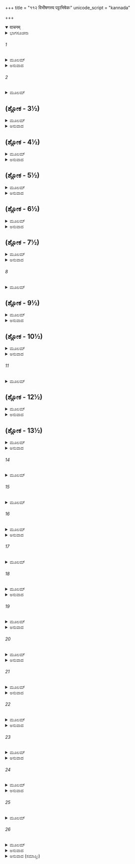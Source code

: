 +++
title = "११२ विभीषणस्य पट्टाभिषेकः"
unicode_script = "kannada"

+++
<details open><summary>वाचनम्</summary>

<div class="audioEmbed"  caption="श्रीराम-हरिसीताराममूर्ति-घनपाठिभ्यां वचनम्" src="https://archive.org/download/Ramayana-recitation-Sriram-harisItArAmamUrti-Ghanapaati-v2/Kanda_6/Kanda_6_YK-112-Vibhishana_s_installation__0.mp3"></div>
</details>



<details><summary>ಭಾಗಸೂಚನಾ</summary>

ವಿಭೀಷಣನ ರಾಜ್ಯಾಭಿಷೇಕ, ಹನುಮಂತನ ಮೂಲಕ ಸೀತಾದೇವಿಗೆ ಸಂದೇಶ
</details>

###### 1


<details><summary>ಮೂಲಮ್</summary>

ತೇ ರಾವಣ ವಧಂ ದೃಷ್ಟ್ವಾದೇವಗಂಧರ್ವ ದಾನವಾಃ ।  
ಜಗ್ಮುಃ ಸ್ವೈಃ ಸ್ವೈರ್ವಿಮಾನೈಸ್ತೇ ಕಥಯಂತಃ ಶುಭಾಃ ಕಥಾಃ ॥
</details>

<details><summary>ಅನುವಾದ</summary>

ದೇವ, ಗಂಧರ್ವ, ದಾನವರು ಶ್ರೀರಾಮನಿಂದ ರಾವಣನ ವಧೆಯಾದುದನ್ನು ನೋಡಿ, ಅದರ ಮಂಗಳಕರ ಕಥೆಗಳನ್ನು ಹೇಳಿಕೊಳ್ಳುತ್ತಾ ತಮ್ಮ ತಮ್ಮ ಸ್ಥಾನಗಳಿಗೆ ತೆರಳಿದರು.॥1॥
</details>

###### 2


<details><summary>ಮೂಲಮ್</summary>

ರಾವಣಸ್ಯ ವಧಂ ಘೋರಂ ರಾಘವಸ್ಯ ಪರಾಕ್ರಮಮ್ ।  
ಸುಯುದ್ಧಂ ವಾನರಾಣಾಂ ಚ ಸುಗ್ರೀವಸ್ಯ ಚ ಮಂತ್ರಿತಮ್ ॥
</details>

## (ಶ್ಲೋಕ - 3½)


<details><summary>ಮೂಲಮ್</summary>

ಅನುರಾಗಂ ಚ ವೀರ್ಯಂ ಚ ಮಾರುತೇ ರ್ಲಕ್ಷ್ಮಣಸ್ಯ ಚ ।  
ಪತಿವ್ರತಾತ್ವಂ ಸೀತಾಯಾ ಹನೂಮತಿ  ಪರಾಕ್ರಮಮ್ ॥  
ಕಥಯಂತೋ ಮಹಾಭಾಗಾ ಜಗ್ಮುರ್ಹೃಷ್ಟಾ ಯಥಾಗತಮ್ ।
</details>

<details><summary>ಅನುವಾದ</summary>

ರಾವಣನ ಭಯಂಕರ ವಧೆ, ಶ್ರೀರಾಮನ ಪರಾಕ್ರಮ, ವಾನರರ ಉತ್ತಮಯುದ್ಧ, ಸುಗ್ರೀವನ ಮಂತ್ರಾಲೋಚನೆ, ಶ್ರೀರಾಮನ ಕುರಿತು ಲಕ್ಷ್ಮಣ-ಹನುಮಂತರ ಭಕ್ತಿ, ಅವರಿಬ್ಬರ ಪರಾಕ್ರಮ, ಸೀತೆಯ ಪಾತಿವ್ರತ್ಯ, ಹನುಮಂತನ ಪುರುಷಾರ್ಥದ ಮಾತುಗಳನ್ನು ಹೇಳಿಕೊಳ್ಳುತ್ತಾ ಆ ಮಹಾ ಭಾಗ ದೇವತೆಗಳೇ ಮೊದಲಾದವರು ಸಂತೋಷಗೊಂಡು ಹೊರಟುಹೋದರು.॥2-3॥
</details>

## (ಶ್ಲೋಕ - 4½)


<details><summary>ಮೂಲಮ್</summary>

ರಾಘವಸ್ತು ರಥಂ ದಿವ್ಯಮಿಂದ್ರದತ್ತಂ ಶಿಖಿಪ್ರಭಮ್ ॥  
ಅನುಜ್ಞಾಪ್ಯ ಮಹಾಬಾಹುರ್ಮಾತಲಿಂ ಪ್ರತ್ಯಪೂಜಯತ್ ।
</details>

<details><summary>ಅನುವಾದ</summary>

ಬಳಿಕ ಮಹಾಬಾಹು ಭಗವಾನ್ ಶ್ರೀರಾಮನು ಇಂದ್ರನು ಕಳಿಸಿದ ಅಗ್ನಿಯಂತೆ ದೇದೀಪ್ಯಮಾನವಾದ ದಿವ್ಯರಥವನ್ನು ಕೊಂಡು ಹೋಗಲು ಹೇಳಿ, ಮಾತಲಿಯನ್ನು ಬಹಳವಾಗಿ ಸಮ್ಮಾನಿಸಿದನು.॥4॥
</details>

## (ಶ್ಲೋಕ - 5½)


<details><summary>ಮೂಲಮ್</summary>

ರಾಘವೇಣ್ಯಾಭ್ಯನುಜ್ಞಾತೋ ಮಾತಲಿಃ ಶಕ್ರಸಾರಥಿಃ ॥  
ದಿವ್ಯಂ ತಂ ರಥಮಾಸ್ಥಾಯ ದಿವಮೇವೋತ್ಪತಾತ ಹ ।
</details>

<details><summary>ಅನುವಾದ</summary>

ಆಗ ಇಂದ್ರಸಾರಥಿ ಮಾತಲಿಯು ಶ್ರೀರಾಮ ಚಂದ್ರನ ಅಪ್ಪಣೆಯಂತೆ ಆ ದಿವ್ಯರಥದಲ್ಲಿ ಕುಳಿತು ದೇವಲೋಕಕ್ಕೆ ತೆರಳಿದನು.॥5॥
</details>

## (ಶ್ಲೋಕ - 6½)


<details><summary>ಮೂಲಮ್</summary>

ತಸ್ಮಿಂಸ್ತು ದಿವಮಾರೂಢೇ ಸರಥೇ ರಥಿನಾಂ ವರಃ ॥  
ರಾಘವಃ ಪರಮಪ್ರೀತಃ ಸುಗ್ರೀವಂ ಪರಿಷಸ್ವಜೇ ।
</details>

<details><summary>ಅನುವಾದ</summary>

ರಥಸಹಿತ ಮಾತಲಿಯು ದೇವ ಲೋಕಕ್ಕೆ ತೆರಳಿದ ಬಳಿಕ ರಥಿಗಳಲ್ಲಿ ಶ್ರೇಷ್ಠ ಶ್ರೀರಾಮನು ಬಹಳ ಸಂತೋಷದಿಂದ ಸುಗ್ರೀವನನ್ನು ಬಿಗಿದಪ್ಪಿಕೊಂಡನು.॥6॥
</details>

## (ಶ್ಲೋಕ - 7½)


<details><summary>ಮೂಲಮ್</summary>

ಪರಿಷ್ವಜ್ಯ ಚ ಸುಗ್ರೀವಂ ಲಕ್ಷ್ಮಣೇನಾಭಿವಾದಿತಃ ॥  
ಪೂಜ್ಯಮಾನೋ ಹರಿಗಣೈರಾಜಗಾಮ ಬಲಾಲಯಮ್ ।
</details>

<details><summary>ಅನುವಾದ</summary>

ಸುಗ್ರೀವನನ್ನು ಆಲಿಂಗಿಸಿಕೊಂಡ ಬಳಿಕ ಅವನು ಲಕ್ಷ್ಮಣನ ಕಡೆಗೆ ನೋಡಿದಾಗ ಲಕ್ಷ್ಮಣನು ಶ್ರೀರಾಮನ ಚರಣಗಳಲ್ಲಿ ವಂದಿಸಿದನು. ಮತ್ತೆ ವಾನರ ಸೈನಿಕರಿಂದ ಸಮ್ಮಾನಿತರಾಗಿ ಶಿಬಿರಕ್ಕೆ ಮರಳಿದನು.॥7॥
</details>

###### 8


<details><summary>ಮೂಲಮ್</summary>

ಅಥೋವಾಚ ಸ ಕಾಕುತ್ಸ್ಥಃ ಸಮೀಪ ಪರಿವರ್ತಿನಮ್ ॥
</details>

## (ಶ್ಲೋಕ - 9½)


<details><summary>ಮೂಲಮ್</summary>

ಸೌಮಿತ್ರಿಂ ಸತ್ತ್ವಸಂಪನ್ನಂ ಲಕ್ಷ್ಮಣಂ ದೀಪ್ತತೇಜಸಮ್ ।  
ವಿಭೀಷಣಮಿಮಂ ಸೌಮ್ಯ ಲಂಕಾಯಾಮಭಿಷೇಚಯ ॥  
ಅನುರಕ್ತಂ ಚ ಭಕ್ತಂ ಚ ತಥಾ ಪೂರ್ವೋಪಕಾರಿಣಮ್ ।
</details>

<details><summary>ಅನುವಾದ</summary>

ಅಲ್ಲಿಗೆ ಬಂದು ಶ್ರೀರಾಮನು ತನ್ನ ಬಳಿಯಲ್ಲಿ ನಿಂತಿರುವ ಬಲ ಮತ್ತು ಉದ್ದೀಪ್ತತೇಜದಿಂದ ಸಂಪನ್ನನಾದ ಸುಮಿತ್ರಾಕುಮಾರನಲ್ಲಿ ಸೌಮ್ಯನೇ! ಈಗ ನೀನು ಲಂಕೆಗೆ ಹೋಗಿ ವಿಭೀಷಣನ ಪಟ್ಟಾಭಿಷೇಕ ಮಾಡು; ಏಕೆಂದರೆ ಇವನು ನನ್ನ ಪ್ರಿಯನೂ, ಭಕ್ತನೂ, ಉಪಕಾರ ಮಾಡಿದವನೂ ಆಗಿದ್ದಾನೆ.॥8-9॥
</details>

## (ಶ್ಲೋಕ - 10½)


<details><summary>ಮೂಲಮ್</summary>

ಏಷ ಮೇ ಪರಮಃ ಕಾಮೋ ಯದೀಮಂ ರಾವಣಾನುಜಮ್ ॥  
ಲಂಕಾಯಾಂ ಸೌಮ್ಯ ಪಶ್ಯೇಯಮಭಿಷಿಕ್ತಂ ವಿಭೀಷಣಮ್ ।
</details>

<details><summary>ಅನುವಾದ</summary>

ಸೌಮ್ಯ! ರಾವಣನ ತಮ್ಮನಾದ ವಿಭೀಷಮನು ಲಂಕೆಯ ರಾಜ್ಯಕ್ಕೆ ಅಭಿಷಿಕ್ತನಾಗಿರುವುದನ್ನು ನಾನು ನೋಡಲು ಇಚ್ಛಿಸುತ್ತೇನೆ.॥10॥
</details>

###### 11


<details><summary>ಮೂಲಮ್</summary>

ಏವಮುಕ್ತಸ್ತು  ಸೌಮಿತ್ರೀ ರಾಘವೇಣ ಮಹಾತ್ಮನಾ ॥
</details>

## (ಶ್ಲೋಕ - 12½)


<details><summary>ಮೂಲಮ್</summary>

ತಥೇತ್ಯುಕ್ತ್ವಾ ಸುಸಂಹೃಷ್ಟಃ ಸೌವರ್ಣಂ ಘಟಮಾದದೇ ।  
ತಂ ಘಟಂ ವಾನರೇಂದ್ರಾಣಾಂ ಹಸ್ತೇ ದತ್ತ್ವಾ ಮನೋಜವಾನ್ ॥  
ವ್ಯಾದಿದೇಶ  ಮಹಾಸತ್ತ್ವಾನ್ ಸಮುದ್ರಸಲಿಲಂ ತದಾ ।
</details>

<details><summary>ಅನುವಾದ</summary>

ಮಹಾತ್ಮಾ ಶ್ರೀರಘುನಾಥನು ಹೀಗೆ ಹೇಳಿದಾಗ ಲಕ್ಷ್ಮಣನಿಗೆ ಬಹಳ ಸಂತೋಷವಾಗಿ, ‘ಹಾಗೆಯೇ ಆಗಲಿ’ ಎಂದು ಹೇಳಿ ಸ್ವರ್ಣ ಕಲಶವನ್ನು ವಾನರ ಸೇನಾಪತಿಗಳಿಗೆ ಕೊಟ್ಟು, ಆ ಮಹಾಶಕ್ತಿಶಾಲಿ, ಮನೋವೇಗವುಳ್ಳ ವಾನರರಿಗೆ ಸಮುದ್ರದ ನೀರನ್ನು ತರಲು ಹೇಳಿದನು.॥11-12॥
</details>

## (ಶ್ಲೋಕ - 13½)


<details><summary>ಮೂಲಮ್</summary>

ಅತಿಶೀಘ್ರಂ ತತೋ ಗತ್ವಾ ವಾನರಾಸ್ತೇ ಮನೋಜವಾಃ ॥  
ಆಗತಾಸ್ತುಜಲಂ ಗೃಹ್ಯ ಸಮುದ್ರಾದ್ ವಾನರೋತ್ತಮಾಃ ।
</details>

<details><summary>ಅನುವಾದ</summary>

ಆ ಮನೋವೇಗೀ ಶ್ರೇಷ್ಠವಾನರರು ಕೂಡಲೇ ಹೋಗಿ ಸಮುದ್ರದ ನೀರನ್ನು ಎತ್ತಿಕೊಂಡು ಬಂದರು.॥13॥
</details>

###### 14


<details><summary>ಮೂಲಮ್</summary>

ತತಸ್ತ್ವೇಕಂ ಘಟಂ ಗೃಹ್ಯ ಸಂಸ್ಥಾಪ್ಯ ಪರಮಾಸನೇ ॥
</details>

###### 15


<details><summary>ಮೂಲಮ್</summary>

ಘಟೇನ ತೇನ ಸೌಮಿತ್ರಿರಭ್ಯಷಿಂಚದ್ ವಿಭೀಷಣಮ್ ।  
ಲಂಕಾಯಾಂ ರಕ್ಷಸಾಂ ಮಧ್ಯೇ ರಾಜಾನಂ ರಾಮಶಾಸನಾತ್ ॥
</details>

###### 16


<details><summary>ಮೂಲಮ್</summary>

ವಿಧಿನಾ ಮಂತ್ರದೃಷ್ಟೇನ  ಸುಹೃದ್ಗಣ ಸಮಾವೃತಮ್ ।  
ಅಭ್ಯಷಿಂಚಂ ಸ್ತದಾ ಸರ್ವೇ ರಾಕ್ಷಸಾ ವಾನರಾಸ್ತಥಾ ॥
</details>

<details><summary>ಅನುವಾದ</summary>

ಅನಂತರ ಲಕ್ಷ್ಮಣನು ಒಂದು ಕಲಶವನ್ನು ಉತ್ತಮ ಆಸನದಲ್ಲಿ ಸ್ಥಾಪಿಸಿ, ಆ ಕಲಶದ ನೀರಿನಿಂದ ವೇದೋಕ್ತ ವಿಧಾನದಿಂದ ಲಂಕೆಯ ಸಿಂಹಾಸನದ ಮೇಲೆ ವಿಭೀಷಣನ ರಾಜ್ಯಾಭಿಷೇಕ ಮಾಡಿದನು. ಆಗ ರಾಕ್ಷಸರಿಂದ ಪರಿವೃತನಾಗಿ ವಿಭೀಷಣನು ರಾಜಸಿಂಹಾಸನದಲ್ಲಿ ವಿರಾಜಿಸುತ್ತಿದ್ದನು. ಲಕ್ಷ್ಮಣನ ಬಳಿಕ ಎಲ್ಲ ರಾಕ್ಷಸರು ಮತ್ತು ವಾನರರೂ ಅವನ ಅಭಿಷೇಕ ಮಾಡಿದರು.॥14-16॥
</details>

###### 17


<details><summary>ಮೂಲಮ್</summary>

ಪ್ರಹರ್ಷಮತುಲಂ ಗತ್ವಾ ತುಷ್ಟುವೂ ರಾಮಮೇವ ಹಿ ।  
ತಸ್ಯಾಮಾತ್ಯಾ ಜಹೃಷಿರೇ ಭಕ್ತಾ ಯೇ ಚಾಸ್ಯ ರಾಕ್ಷಸಾಃ ॥
</details>

###### 18


<details><summary>ಮೂಲಮ್</summary>

ದೃಷ್ಟ್ವಾಭಿಷಿಕ್ತಂ ಲಂಕಾಯಾಂ ರಾಕ್ಷಸೇಂದ್ರಂ ವಿಭೀಷಣಮ್ ।  
ರಾಘವಃ ಪರಮಾಂ ಪ್ರೀತಿಂ ಜಗಾಮ ಸಹಲಕ್ಷ್ಮಣಃ ॥
</details>

<details><summary>ಅನುವಾದ</summary>

ಅವನು ಅತ್ಯಂತ ಸಂತೋಷ ಗೊಂಡು ಶ್ರೀರಾಮನನ್ನೇ ಸ್ತುತಿಸತೊಡಗಿದನು. ರಾಕ್ಷಸೇಂದ್ರ ವಿಭೀಷಣನನ್ನು ಲಂಕೆಯ ರಾಜ್ಯದಲ್ಲಿ ಅಭಿಷಿಕ್ತನಾದುದನ್ನು ನೋಡಿ ಅವನ ಮಂತ್ರಿಗಳು ಹಾಗೂ ಪ್ರೇಮಿ ರಾಕ್ಷಸರು ಬಹಳ ಸಂತೋಷಗೊಂಡರು. ಜೊತೆಗೆ ಲಕ್ಷ್ಮಣ ಸಹಿತ ಶ್ರೀರಾಮನಿಗೂ ಬಹಳ ಸಂತೋಷವಾಯಿತು.॥17-18॥
</details>

###### 19


<details><summary>ಮೂಲಮ್</summary>

ಸ ತದ್ರಾಜ್ಯಂ ಮಹತ್ಪ್ರಾಪ್ಯ ರಾಮದತ್ತಂ ವಿಭೀಷಣಃ ।  
ಸಾಂತ್ವಯಿತ್ವಾ ಪ್ರಕೃತಯಸ್ತತೋ ರಾಮಮುಪಾಗಮತ್ ॥
</details>

<details><summary>ಅನುವಾದ</summary>

ಶ್ರೀರಾಮಚಂದ್ರನು ಕರುಣಿಸಿದ ಆ ವಿಶಾಲ ರಾಜ್ಯವನ್ನು ಪಡೆದು ವಿಭೀಷಣನು ತನ್ನ ಪ್ರಜೆಗೆ ಸಾಂತ್ವನ ನೀಡಿ ಶ್ರೀರಾಮನ ಬಳಿಗೆ ಬಂದನು.॥19॥
</details>

###### 20


<details><summary>ಮೂಲಮ್</summary>

ದಧ್ಯಕ್ಷತಾನ್ಮೋದಕಾಂಶ್ಚ ಲಾಜಾಃ ಸುಮನಸಸ್ತಥಾ ।  
ಆಜಹ್ರುರಥ ಸಂಹೃಷ್ಟಾಃ ಪೌರಾಸ್ತಸ್ಮೈ ನಿಶಾಚರಾಃ ॥
</details>

<details><summary>ಅನುವಾದ</summary>

ಆಗ ಹರ್ಷಗೊಂಡ ನಗರ ನಿವಾಸೀ ನಿಶಾಚರರು ವಿಭೀಷಣನಿಗೆ ಅರ್ಪಿಸಲು ಮೊಸರು, ಅಕ್ಷತೆ, ಮಿಠಾಯಿ, ಅರಳು, ಹೂವು ತೆಗೆದುಕೊಂಡು ಬಂದರು.॥20॥
</details>

###### 21


<details><summary>ಮೂಲಮ್</summary>

ಸ ತಾನ್ಗೃಹೀತ್ವಾ ದುರ್ಧರ್ಷೋ ರಾಘವಾಯ ನ್ಯವೇದಯತ್ ।  
ಮಾಂಗಲ್ಯಂ ಮಂಗಲಂ ಸರ್ವಂ ಲಕ್ಷ್ಮಣಾಯ ಚ ವೀರ್ಯವಾನ್ ॥
</details>

<details><summary>ಅನುವಾದ</summary>

ದುರ್ಧರ್ಷ ಪರಾಕ್ರಮಿ ವಿಭೀಷಣನು ಅವೆಲ್ಲ ಮಾಂಗಲಿಕ ವಸ್ತುಗಳನ್ನು ತೆಗೆದುಕೊಂಡು ಶ್ರೀರಾಮಲಕ್ಷ್ಮಣರಿಗೆ ಅರ್ಪಿಸಿದನು.॥21॥
</details>

###### 22


<details><summary>ಮೂಲಮ್</summary>

ಕೃತಕಾರ್ಯಂ ಸಮೃದ್ಧಾರ್ಥಂ ದೃಷ್ಟ್ವಾ ರಾಮೋ ವಿಭೀಷಣಮ್ ।  
ಪ್ರತಿಜಗ್ರಾಹ ತತ್ಸರ್ವಂ ತಸ್ಯೈವ ಪ್ರಿಯಕಾಮ್ಯಯಾ ॥
</details>

<details><summary>ಅನುವಾದ</summary>

ಶ್ರೀರಘುನಾಥನು ವಿಭೀಷಣನನ್ನು ಕೃತಕೃತ್ಯ ಮತ್ತು ಸಫಲ ಮನೋರಥನಾದುದನ್ನು ನೋಡಿ, ಅವನ ಸಂತೋಷಕ್ಕಾಗಿ ಆ ಎಲ್ಲ ಮಾಂಗಲಿಕ ವಸ್ತುಗಳನ್ನು ಸ್ವೀಕರಿಸಿದನು.॥22॥
</details>

###### 23


<details><summary>ಮೂಲಮ್</summary>

ತತಃ ಶೈಲೋಪಮಂ ವೀರಂ ಪ್ರಾಂಜಲಿಂ ಪ್ರಣತಂ ಸ್ಥಿತಮ್ ।  
ಉವಾಚೇದಂ ವಚೋ ರಾಮೋ ಹನೂಮಂತಂ ಪ್ಲವಂಗಮಮ್ ॥
</details>

<details><summary>ಅನುವಾದ</summary>

ಅನಂತರ ಕೈಮುಗಿದುಕೊಂಡು ವಿನೀತಭಾವದಿಂದ ನಿಂತಿರುವ ಪರ್ವತಾಕಾರ ವೀರವಾನರ ಹನುಮಂತನಲ್ಲಿ ಶ್ರೀರಾಮನು ಹೇಳಿದನು.॥23॥
</details>

###### 24


<details><summary>ಮೂಲಮ್</summary>

ಅನುಜ್ಞಾಪ್ಯ ಮಹಾರಾಜಮಿಮಂ ಸೌಮ್ಯ ವಿಭೀಷಣಮ್ ।  
ಪ್ರವಿಶ್ಯ ನಗರೀಂ ಲಂಕಾಂ ಕೌಶಲಂ ಬ್ರೂಹಿ ಮೈಥಿಲೀಮ್ ॥
</details>

<details><summary>ಅನುವಾದ</summary>

ಸೌಮ್ಯ! ನೀನು ಈ ಮಹಾರಾಜ ವಿಭೀಷಣನ ಅನುಮತಿ ಪಡೆದು ಲಂಕೆಯನ್ನು ಪ್ರವೇಶಿಸಿ ಮಿಥಿಲೇಶಕುಮಾರಿ ಸೀತೆಯ ಬಳಿ ಕ್ಷೇಮಸಮಾಚಾರ ಕೇಳು.॥24॥
</details>

###### 25


<details><summary>ಮೂಲಮ್</summary>

ವೈದೇಹ್ಯೈ ಮಾಂ ಚ ಕುಶಲಂ ಸುಗ್ರೀವಂ ಚ ಸಲಕ್ಷ್ಮಣಮ್ ।  
ಆಚಕ್ಷ್ವವದತಾಂ ಶ್ರೇಷ್ಠ ರಾವಣಂ ಚ ಹತಂ ರಣೇ ॥
</details>

###### 26


<details><summary>ಮೂಲಮ್</summary>

ಪ್ರಿಯಮೇತದಿಹಾಖ್ಯಾಹಿ ವೈದೇಹ್ಯಾಸ್ತ್ವಂ ಹರೀಶ್ವರ ।  
ಪ್ರತಿಗೃಹ್ಯ ತು ಸಂದೇಶಮುಪಾವರ್ತಿತುಮರ್ಹಸಿ ॥
</details>

<details><summary>ಅನುವಾದ</summary>

ಜೊತೆಗೆ ಆ ವೈದೇಹಿಗೆ ಸುಗ್ರೀವ-ಲಕ್ಷ್ಮಣ ಸಹಿತ ನನ್ನ ಕ್ಷೇಮಸಮಾಚಾರವನ್ನು ನಿವೇದಿಸು, ಶ್ರೇಷ್ಠ ಕಪೀಶ್ವರನೇ! ನೀನು ಸೀತೆಗೆ ರಾವಣನು ಯುದ್ಧದಲ್ಲಿ ಹತನಾದುದನ್ನು ತಿಳಿಸು. ಬಳಿಕ ಆಕೆಯ ಸಂದೇಶವನ್ನೆತ್ತಿಕೊಂಡು ಮರಳಿ ಬಾ.॥25-26॥
</details>

<details><summary>ಅನುವಾದ (ಸಮಾಪ್ತಿಃ)</summary>

ಶ್ರೀವಾಲ್ಮೀಕಿ ವಿರಚಿತ ಆರ್ಷರಾಮಾಯಣ ಆದಿಕಾವ್ಯದ ಯುದ್ಧಕಾಂಡದಲ್ಲಿ ನೂರಹನ್ನೆರಡನೆಯ ಸರ್ಗ ಪೂರ್ಣವಾಯಿತು.॥112॥
</details>
